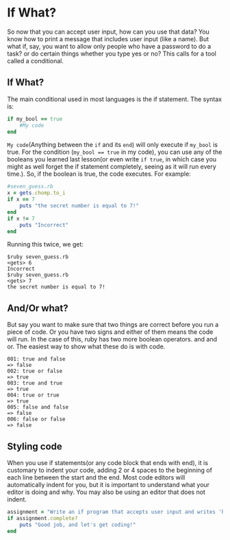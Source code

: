 # If What?
So now that you can accept user input, how can you use that data? You know how to print a message that includes user input (like a name). But what if, say, you want to allow only people who have a password to do a task? or do certain things whether you type yes or no? This calls for a tool called a conditional.

## If What?

The main conditional used in most languages is the if statement. The syntax is:
```ruby
if my_bool == true
    #My code
end
```

`My code`(Anything between the `if` and its `end`) will only execute if `my_bool` is true. For the condition (`my_bool == true` in my code), you can use any of the booleans you learned last lesson(or even write `if true`, in which case you might as well forget the if statement completely, seeing as it will run every time.). So, if the boolean is true, the code executes. For example:

```ruby
#seven_guess.rb
x = gets.chomp.to_i
if x == 7
    puts "the secret number is equal to 7!"
end
if x != 7
    puts "Incorrect"
end
```

Running this twice, we get:

```
$ruby seven_guess.rb
<gets> 6
Incorrect
$ruby seven_guess.rb
<gets> 7
the secret number is equal to 7!
```

## And/Or what?
But say you want to make sure that two things are correct before you run a piece of code. Or you have two signs and either of them means the code will run. In the case of this, ruby has two more boolean operators. and and or. The easiest way to show what these do is with code.

```
001: true and false
=> false
002: true or false
=> true
003: true and true
=> true
004: true or true
=> true
005: false and false
=> false
006: false or false
=> false
```

## Styling code
When you use if statements(or any code block that ends with end), it is customary to indent your code, adding 2 or 4 spaces to the beginning of each line between the start and the end. Most code editors will automatically indent for you, but it is important to understand what your editor is doing and why. You may also be using an editor that does not indent.

```ruby
assignment = "Write an if program that accepts user input and writes 'hello' if the input is your name. Use proper styling and indent"
if assignment.complete?
    puts "Good job, and let's get coding!"
end
```